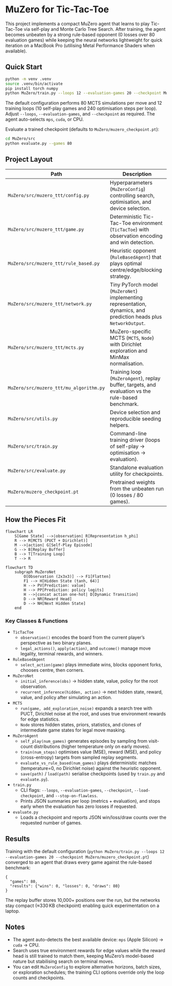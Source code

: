 # MuZero for Tic-Tac-Toe

This project implements a compact MuZero agent that learns to play Tic-Tac-Toe via self-play and Monte Carlo Tree Search. After training, the agent becomes unbeaten by a strong rule-based opponent (0 losses over 80 evaluation games) while keeping the neural networks lightweight for quick iteration on a MacBook Pro (utilising Metal Performance Shaders when available).

## Quick Start

```bash
python -m venv .venv
source .venv/bin/activate
pip install torch numpy
python MuZero/train.py --loops 12 --evaluation-games 20 --checkpoint MuZero/muzero_checkpoint.pt
```

The default configuration performs 80 MCTS simulations per move and 12 training loops (10 self-play games and 240 optimisation steps per loop). Adjust `--loops`, `--evaluation-games`, and `--checkpoint` as required. The agent auto-selects `mps`, `cuda`, or CPU.

Evaluate a trained checkpoint (defaults to `MuZero/muzero_checkpoint.pt`):

```bash
cd MuZero/src
python evaluate.py --games 80
```

## Project Layout

| Path | Description |
| --- | --- |
| `MuZero/src/muzero_ttt/config.py` | Hyperparameters (`MuZeroConfig`) controlling search, optimisation, and device selection. |
| `MuZero/src/muzero_ttt/game.py` | Deterministic Tic-Tac-Toe environment (`TicTacToe`) with observation encoding and win detection. |
| `MuZero/src/muzero_ttt/rule_based.py` | Heuristic opponent (`RuleBasedAgent`) that plays optimal centre/edge/blocking strategy. |
| `MuZero/src/muzero_ttt/network.py` | Tiny PyTorch model (`MuZeroNet`) implementing representation, dynamics, and prediction heads plus `NetworkOutput`. |
| `MuZero/src/muzero_ttt/mcts.py` | MuZero-specific MCTS (`MCTS`, `Node`) with Dirichlet exploration and MinMax normalisation. |
| `MuZero/src/muzero_ttt/mu_algorithm.py` | Training loop (`MuZeroAgent`), replay buffer, targets, and evaluation vs the rule-based benchmark. |
| `MuZero/src/utils.py` | Device selection and reproducible seeding helpers. |
| `MuZero/src/train.py` | Command-line training driver (loops of self-play → optimisation → evaluation). |
| `MuZero/src/evaluate.py` | Standalone evaluation utility for checkpoints. |
| `MuZero/muzero_checkpoint.pt` | Pretrained weights from the unbeaten run (0 losses / 80 games). |

## How the Pieces Fit

```mermaid
flowchart LR
    S[Game State] -->|observation| R[Representation h_phi]
    R --> M[MCTS (PUCT + Dirichlet)]
    M -->|action| G[Self-Play Episode]
    G --> B[Replay Buffer]
    B --> T[Training Loop]
    T --> R
```

```mermaid
flowchart TD
    subgraph MuZeroNet
        O[Observation (2x3x3)] --> F1[Flatten]
        F1 --> H[Hidden State (tanh, 64)]
        H --> PV[Prediction: value]
        H --> PP[Prediction: policy logits]
        H -->|concat action one-hot| D[Dynamic Transition]
        D --> NR[Reward Head]
        D --> NH[Next Hidden State]
    end
```

### Key Classes & Functions

- `TicTacToe`
  - `observation()` encodes the board from the current player’s perspective as two binary planes.
  - `legal_actions()`, `apply(action)`, and `outcome()` manage move legality, terminal rewards, and winners.
- `RuleBasedAgent`
  - `select_action(game)` plays immediate wins, blocks opponent forks, chooses centre, then corners.
- `MuZeroNet`
  - `initial_inference(obs)` → hidden state, value, policy for the root observation.
  - `recurrent_inference(hidden, action)` → next hidden state, reward, value, and policy after simulating an action.
- `MCTS`
  - `run(game, add_exploration_noise)` expands a search tree with PUCT, Dirichlet noise at the root, and uses true environment rewards for edge statistics.
  - `Node` stores hidden states, priors, statistics, and clones of intermediate game states for legal move masking.
- `MuZeroAgent`
  - `self_play(num_games)` generates episodes by sampling from visit-count distributions (higher temperature only on early moves).
  - `train(num_steps)` optimises value (MSE), reward (MSE), and policy (cross-entropy) targets from sampled replay segments.
  - `evaluate_vs_rule_based(num_games)` plays deterministic matches (temperature=0, no Dirichlet noise) against the heuristic opponent.
  - `save(path)` / `load(path)` serialise checkpoints (used by `train.py` and `evaluate.py`).
- `train.py`
  - CLI flags: `--loops`, `--evaluation-games`, `--checkpoint`, `--load-checkpoint`, and `--stop-on-flawless`.
  - Prints JSON summaries per loop (metrics + evaluation), and stops early when the evaluation has zero losses if requested.
- `evaluate.py`
  - Loads a checkpoint and reports JSON win/loss/draw counts over the requested number of games.

## Results

Training with the default configuration (`python MuZero/train.py --loops 12 --evaluation-games 20 --checkpoint MuZero/muzero_checkpoint.pt`) converged to an agent that draws every game against the rule-based benchmark:

```
{
  "games": 80,
  "results": {"wins": 0, "losses": 0, "draws": 80}
}
```

The replay buffer stores 10,000+ positions over the run, but the networks stay compact (≈330 KB checkpoint) enabling quick experimentation on a laptop.

## Notes

- The agent auto-detects the best available device: `mps` (Apple Silicon) → `cuda` → CPU.
- Search uses true environment rewards for edge values while the reward head is still trained to match them, keeping MuZero’s model-based nature but stabilising search on terminal moves.
- You can edit `MuZeroConfig` to explore alternative horizons, batch sizes, or exploration schedules; the training CLI options override only the loop counts and checkpoints.
